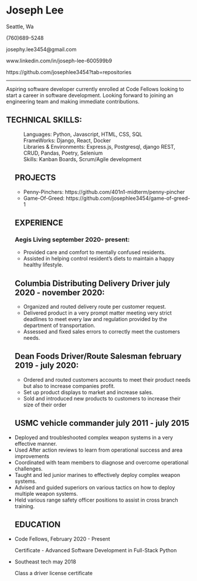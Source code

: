 # Joseph Lee
<p>
Seattle, Wa  
</p>
<p>(760)689-5248</p>
<p>josephy.lee3454@gmail.com</p>
<p> www.linkedin.com/in/joseph-lee-600599b9 </p>
<p>https://github.com/josephlee3454?tab=repositories</p>

__________________________

<p>Aspiring software developer currently enrolled at Code Fellows looking to start a career in software development. Looking forward to joining an engineering team and making immediate contributions.
</p>

<h2>TECHNICAL SKILLS:</h2>
<p>
<ul>
<ul style="list-style: none;"><li>Languages: Python, Javascript, HTML, CSS, SQL </li>
<li>FrameWorks: Django, React, Docker</li>
<li> Libraries & Environments: Express.js, Postgresql, django REST, CRUD, Pandas, Poetry, Selenium  <li>
<li> Skills: Kanban Boards, Scrum/Agile development<li>
</ul>
</p>

<h2>
PROJECTS
</h2>
<ul>
<li>
Penny-Pinchers: https://github.com/401n1-midterm/penny-pincher
</li>
<li>
Game-Of-Greed: https://github.com/josephlee3454/game-of-greed-1
</li>
</ul>

<h2>
EXPERIENCE
</h2>
<h3>Aegis Living september 2020- present:</h3>
<ul>
<li>
Provided care and comfort to mentally confused residents.
</li>
<li>
Assisted in helping control resident’s diets to maintain a happy healthy lifestyle.
</li>
</ul>
<h2>Columbia Distributing Delivery Driver july 2020 - november 2020:</h2>
<ul>
<li>
Organized and routed delivery route per customer request. 
</li>
<li>
Delivered product in a very prompt matter meeting very strict deadlines to meet every law and regulation provided by the department of transportation.
</li>
<li>
Assessed and fixed sales errors to correctly meet the customers needs. 

</li>
</ul>

<h2>Dean Foods Driver/Route Salesman february 2019 - july 2020:</h2>
<ul>
<li>
Ordered and routed customers accounts to meet their product needs but also to increase companies profit.
</li>
<li>
Set up product displays to market and increase sales.
</li>
<li>
Sold and introduced new products to customers to increase their size of their order
</li>
</ul>
<h2>
USMC vehicle commander july 2011 - july 2015
</h2>
<li>
Deployed and troubleshooted complex weapon systems in a very effective manner.
</li>
<li>
Used After action reviews to learn from operational success and area improvements
</li>
<li>
Coordinated with team members to diagnose and overcome operational challenges.   
</li>
<li>
Taught and led junior marines to effectively deploy complex weapon systems.
</li>
<li>
Advised and guided superiors on various tactics on how to deploy multiple weapon systems.
</li>
<li>
Held various range safety officer positions to assist in cross branch training. 
</li>
<h2>EDUCATION</h2>
<li> Code Fellows, February 2020 - Present </li>
  <p>Certificate - Advanced Software Development in Full-Stack Python
<li>Southeast tech may 2018
</li>
<p>
Class a driver license certificate 
</p>

</ul>
                    